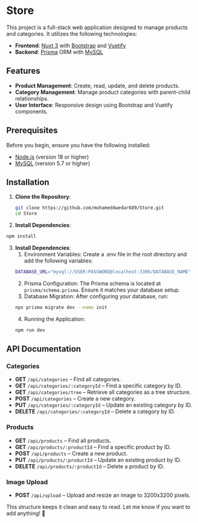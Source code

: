 # Store

This project is a full-stack web application designed to manage products and categories. It utilizes the following technologies:

- **Frontend**: [Nuxt 3](https://nuxt.com/) with [Bootstrap](https://getbootstrap.com/) and [Vuetify](https://vuetifyjs.com/)
- **Backend**: [Prisma](https://www.prisma.io/) ORM with [MySQL](https://www.mysql.com/)

## Features

- **Product Management**: Create, read, update, and delete products.
- **Category Management**: Manage product categories with parent-child relationships.
- **User Interface**: Responsive design using Bootstrap and Vuetify components.

## Prerequisites

Before you begin, ensure you have the following installed:

- [Node.js](https://nodejs.org/) (version 18 or higher)
- [MySQL](https://www.mysql.com/) (version 5.7 or higher)

## Installation

1. **Clone the Repository**:

   ```bash
   git clone https://github.com/mohameddwedar689/Store.git
   cd Store
   ```
2. **Install Dependencies**:
```bash
npm install
```

3. **Install Dependencies**:
    1. Environment Variables:
    Create a .env file in the root directory and add the following variables:
    ```bash
    DATABASE_URL="mysql://USER:PASSWORD@localhost:3306/DATABASE_NAME"
    ```
    2. Prisma Configuration:
    The Prisma schema is located at `prisma/schema.prisma`. Ensure it matches your database setup.
    3. Database Migration:
    After configuring your database, run:
    ```bash
    npx prisma migrate dev --name init
    ```
    4. Running the Application:
    ```bash
    npm run dev
    ```

## API Documentation

### Categories
- **GET** `/api/categories` – Find all categories.
- **GET** `/api/categories/:categoryId` – Find a specific category by ID.
- **GET** `/api/categories/tree` – Retrieve all categories as a tree structure.
- **POST** `/api/categories` – Create a new category.
- **PUT** `/api/categories/:categoryId` – Update an existing category by ID.
- **DELETE** `/api/categories/:categoryId` – Delete a category by ID.

### Products
- **GET** `/api/products` – Find all products.
- **GET** `/api/products/:productId` – Find a specific product by ID.
- **POST** `/api/products` – Create a new product.
- **PUT** `/api/products/:productId` – Update an existing product by ID.
- **DELETE** `/api/products/:productId` – Delete a product by ID.

### Image Upload
- **POST** `/api/upload` – Upload and resize an image to 3200x3200 pixels.

This structure keeps it clean and easy to read. Let me know if you want to add anything! 🚀

